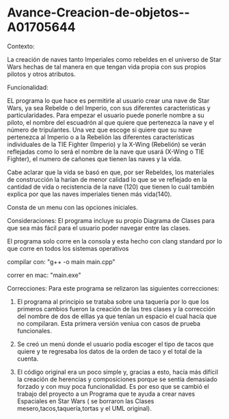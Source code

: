 # Avance-Creacion-de-objetos--A01705644

Contexto:

La creación de naves tanto Imperiales como rebeldes en el universo de Star Wars hechas de tal manera en que tengan vida propia con sus propios pilotos y otros atributos.


Funcionalidad:

EL programa lo que hace es permitirle al usuario crear una nave de Star Wars, ya sea Rebelde o del Imperio, con sus diferentes características y particularidades. Para empezar el usuario puede ponerle nombre a su piloto, el nombre del escuadrón al que quiere que pertenezca la nave y el número de tripulantes. Una vez que escoge si quiere que su nave pertenezca al Imperio o a la Rebelión las diferentes características individuales de la TIE Fighter (Imperio) y la X-Wing (Rebelión) se verán reflejadas como lo será el nombre de la nave que usará (X-Wing o TIE Fighter), el numero de cañones que tienen las naves y la vida.

Cabe aclarar que la vida se basó en que, por ser Rebeldes, los materiales de construcción la harían de menor calidad lo que se ve reflejado en la cantidad de vida o recistencia de la nave (120) que tienen lo cuál también explica por que las naves imperiales tienen más vida(140).

Consta de un menu con las opciones iniciales.

Consideraciones:
El programa incluye su propio Diagrama de Clases para que sea más fácil para el usuario poder navegar entre las clases.

El programa solo corre en la consola y esta hecho con clang standard por lo que corre en todos los sistemas operativos

compilar con: "g++ -o main main.cpp"

correr en mac: "main.exe"

Correcciones:
Para este programa se relizaron las siguientes correcciones:

1. El programa al principio se trataba sobre una taquería por lo que los primeros cambios fueron la creación de las tres clases y la corrección del nombre de dos de elllas ya que tenían un espacio el cual hacía que no compilaran. Esta primera versión veníua con casos de prueba funcionales.

2. Se creó un menú donde el usuario podía escoger el tipo de tacos que quiere y te regresaba los datos de la orden de taco y el total de la cuenta.

3. El código original era un poco simple y, gracias a esto, hacía más difícil la creación de herencias y composiciones porque se sentía demasiado forzado y con muy poca funcionalidad. Es por eso que se cambió el trabajo del proyecto a un Programa que te ayuda a crear naves Espaciales en Star Wars ( se borraron las Clases mesero,tacos,taquería,tortas y el UML original).
